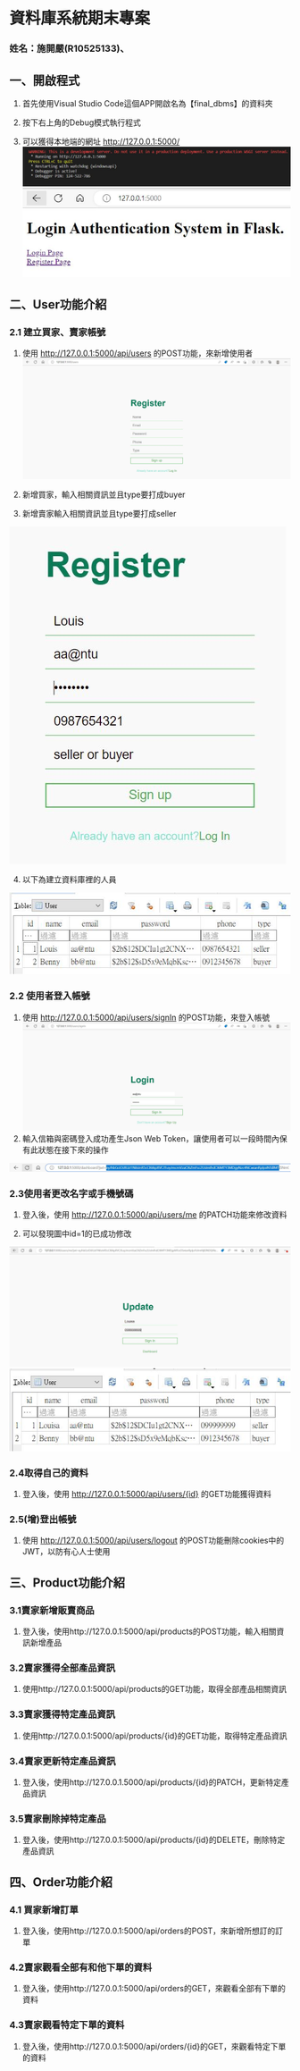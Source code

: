 # 資料庫系統期末專案
### 姓名：施開嚴(R10525133)、


## 一、開啟程式
1. 首先使用Visual Studio Code這個APP開啟名為【final_dbms】的資料夾
   

2. 按下右上角的Debug模式執行程式
   
3. 可以獲得本地端的網址 http://127.0.0.1:5000/
![執行畫面](/image/1.JPG)
![Home](/image/2.JPG)


## 二、User功能介紹

### 2.1 建立買家、賣家帳號
1. 使用 http://127.0.0.1:5000/api/users 的POST功能，來新增使用者
![registerPage](/image/3.JPG)
   
2. 新增買家，輸入相關資訊並且type要打成buyer
3. 新增賣家輸入相關資訊並且type要打成seller

![register](/image/register.JPG)

4. 以下為建立資料庫裡的人員


![userTable](/image/userTable.JPG)  

### 2.2 使用者登入帳號
1. 使用 http://127.0.0.1:5000/api/users/signIn 的POST功能，來登入帳號
![signIn](/image/signIn.JPG)   
2. 輸入信箱與密碼登入成功產生Json Web Token，讓使用者可以一段時間內保有此狀態在接下來的操作
   
![Token](/image/token.JPG)   

### 2.3使用者更改名字或手機號碼
1. 登入後，使用 http://127.0.0.1:5000/api/users/me 的PATCH功能來修改資料
   
2. 可以發現圖中id=1的已成功修改  
   
![patch](/image/patch.JPG)  ![newdata](/image/newdata.JPG)  
   

### 2.4取得自己的資料
   1. 登入後，使用 http://127.0.0.1:5000/api/users/{id} 的GET功能獲得資料
  

### 2.5(增)登出帳號
   1. 使用 http://127.0.0.1:5000/api/users/logout 的POST功能刪除cookies中的JWT，以防有心人士使用
      
      

## 三、Product功能介紹

### 3.1賣家新增販賣商品
   1. 登入後，使用http://127.0.0.1:5000/api/products的POST功能，輸入相關資訊新增產品
   

### 3.2賣家獲得全部產品資訊
   1. 使用http://127.0.0.1:5000/api/products的GET功能，取得全部產品相關資訊
   

### 3.3賣家獲得特定產品資訊
   1. 使用http://127.0.0.1:5000/api/products/{id}的GET功能，取得特定產品資訊
    

### 3.4賣家更新特定產品資訊
   1. 登入後，使用http://127.0.0.1.5000/api/products/{id}的PATCH，更新特定產品資訊
   
   

### 3.5賣家刪除掉特定產品
   1. 登入後，使用http://127.0.0.1:5000/api/products/{id}的DELETE，刪除特定產品資訊
   
     

## 四、Order功能介紹

### 4.1 買家新增訂單
   1. 登入後，使用http://127.0.0.1:5000/api/orders的POST，來新增所想訂的訂單
   
   
   

### 4.2賣家觀看全部有和他下單的資料
   1. 登入後，使用http://127.0.0.1:5000/api/orders的GET，來觀看全部有下單的資料
   

### 4.3賣家觀看特定下單的資料
1. 登入後，使用http://127.0.0.1:5000/api/orders/{id}的GET，來觀看特定下單的資料
   

